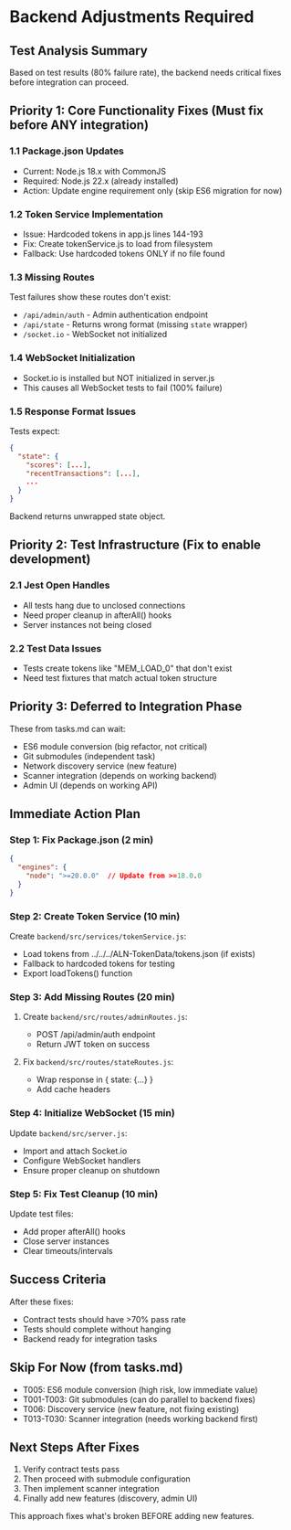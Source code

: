 # Backend Adjustments Required

## Test Analysis Summary
Based on test results (80% failure rate), the backend needs critical fixes before integration can proceed.

## Priority 1: Core Functionality Fixes (Must fix before ANY integration)

### 1.1 Package.json Updates
- Current: Node.js 18.x with CommonJS
- Required: Node.js 22.x (already installed)
- Action: Update engine requirement only (skip ES6 migration for now)

### 1.2 Token Service Implementation
- Issue: Hardcoded tokens in app.js lines 144-193
- Fix: Create tokenService.js to load from filesystem
- Fallback: Use hardcoded tokens ONLY if no file found

### 1.3 Missing Routes
Test failures show these routes don't exist:
- `/api/admin/auth` - Admin authentication endpoint
- `/api/state` - Returns wrong format (missing `state` wrapper)
- `/socket.io` - WebSocket not initialized

### 1.4 WebSocket Initialization
- Socket.io is installed but NOT initialized in server.js
- This causes all WebSocket tests to fail (100% failure)

### 1.5 Response Format Issues
Tests expect:
```json
{
  "state": {
    "scores": [...],
    "recentTransactions": [...],
    ...
  }
}
```
Backend returns unwrapped state object.

## Priority 2: Test Infrastructure (Fix to enable development)

### 2.1 Jest Open Handles
- All tests hang due to unclosed connections
- Need proper cleanup in afterAll() hooks
- Server instances not being closed

### 2.2 Test Data Issues
- Tests create tokens like "MEM_LOAD_0" that don't exist
- Need test fixtures that match actual token structure

## Priority 3: Deferred to Integration Phase

These from tasks.md can wait:
- ES6 module conversion (big refactor, not critical)
- Git submodules (independent task)
- Network discovery service (new feature)
- Scanner integration (depends on working backend)
- Admin UI (depends on working API)

## Immediate Action Plan

### Step 1: Fix Package.json (2 min)
```json
{
  "engines": {
    "node": ">=20.0.0"  // Update from >=18.0.0
  }
}
```

### Step 2: Create Token Service (10 min)
Create `backend/src/services/tokenService.js`:
- Load tokens from ../../../ALN-TokenData/tokens.json (if exists)
- Fallback to hardcoded tokens for testing
- Export loadTokens() function

### Step 3: Add Missing Routes (20 min)
1. Create `backend/src/routes/adminRoutes.js`:
   - POST /api/admin/auth endpoint
   - Return JWT token on success

2. Fix `backend/src/routes/stateRoutes.js`:
   - Wrap response in { state: {...} }
   - Add cache headers

### Step 4: Initialize WebSocket (15 min)
Update `backend/src/server.js`:
- Import and attach Socket.io
- Configure WebSocket handlers
- Ensure proper cleanup on shutdown

### Step 5: Fix Test Cleanup (10 min)
Update test files:
- Add proper afterAll() hooks
- Close server instances
- Clear timeouts/intervals

## Success Criteria
After these fixes:
- Contract tests should have >70% pass rate
- Tests should complete without hanging
- Backend ready for integration tasks

## Skip For Now (from tasks.md)
- T005: ES6 module conversion (high risk, low immediate value)
- T001-T003: Git submodules (can do parallel to backend fixes)
- T006: Discovery service (new feature, not fixing existing)
- T013-T030: Scanner integration (needs working backend first)

## Next Steps After Fixes
1. Verify contract tests pass
2. Then proceed with submodule configuration
3. Then implement scanner integration
4. Finally add new features (discovery, admin UI)

This approach fixes what's broken BEFORE adding new features.